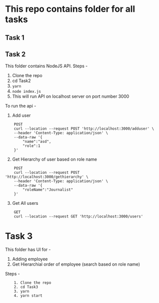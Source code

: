 # This repo contains folder for all tasks

## Task 1


## Task 2
This folder contains NodeJS API.
Steps -
1. Clone the repo
2. cd Task2
3. ```yarn```
4. ```node index.js```
5. This will run API on localhost server on port number 3000

To run the api -
1. Add user
```
    POST
    curl --location --request POST 'http://localhost:3000/adduser' \
    --header 'Content-Type: application/json' \
    --data-raw '{
        "name":"asd",
        "role":1
    }'
```
2. Get Hierarchy of user based on role name
```
    POST
    curl --location --request POST 'http://localhost:3000/gethierarchy' \
    --header 'Content-Type: application/json' \
    --data-raw '{
        "roleName":"Journalist"
    }'
```
3. Get All users
```
    GET
    curl --location --request GET 'http://localhost:3000/users'
```

# Task 3
This folder has UI for -
1. Adding employee
2. Get Hierarchial order of employee (search based on role name)

Steps - 
```
    1. Clone the repo
    2. cd Task3
    3. yarn
    4. yarn start

```